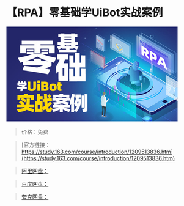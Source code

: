 # 【RPA】零基础学UiBot实战案例

![img](../../../assets/study163/free/aafda5c1747e4c6fadb7d8c7c2e863a0.jpg)

> 价格：免费

> [官方链接：https://study.163.com/course/introduction/1209513836.htm](https://study.163.com/course/introduction/1209513836.htm)

> [阿里网盘：]()

> [百度网盘：]()

> [夸克网盘：]()
